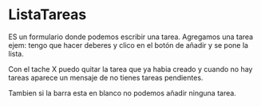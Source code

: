 # ListaTareas

ES un formulario donde podemos escribir una tarea.
Agregamos una tarea ejem: tengo que hacer deberes y clico en 
el botón de añadir y se pone la lista.

Con el tache X puedo quitar la tarea que ya habia creado y cuando no hay tareas aparece un mensaje de
no tienes tareas pendientes.

Tambien si la barra esta en blanco no podemos añadir ninguna tarea.